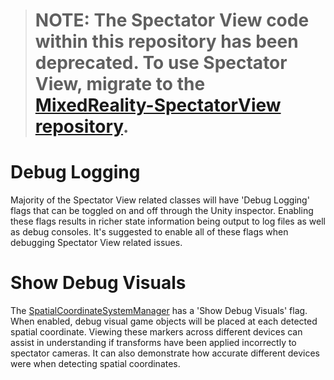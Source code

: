 ># NOTE: The Spectator View code within this repository has been deprecated. To use Spectator View, migrate to the [MixedReality-SpectatorView repository](https://github.com/microsoft/MixedReality-SpectatorView).

# Debug Logging

Majority of the Spectator View related classes will have 'Debug Logging' flags that can be toggled on and off through the Unity inspector. Enabling these flags results in richer state information being output to log files as well as debug consoles. It's suggested to enable all of these flags when debugging Spectator View related issues.

# Show Debug Visuals

The [SpatialCoordinateSystemManager](Scripts/Sharing/SpatialCoordinateSystemManager.cs) has a 'Show Debug Visuals' flag. When enabled, debug visual game objects will be placed at each detected spatial coordinate. Viewing these markers across different devices can assist in understanding if transforms have been applied incorrectly to spectator cameras. It can also demonstrate how accurate different devices were when detecting spatial coordinates.
